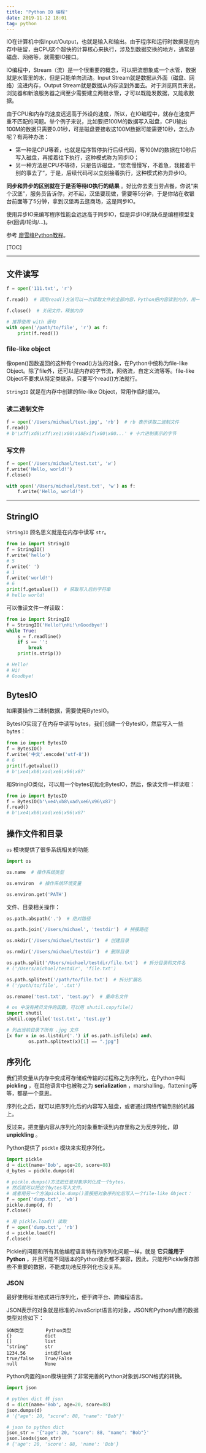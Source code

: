 ```yaml
---
title: "Python IO 编程"
date: 2019-11-12 18:01
tag: python
---
```


IO在计算机中指Input/Output，也就是输入和输出。由于程序和运行时数据是在内存中驻留，由CPU这个超快的计算核心来执行，涉及到数据交换的地方，通常是磁盘、网络等，就需要IO接口。

IO编程中，Stream（流）是一个很重要的概念，可以把流想象成一个水管，数据就是水管里的水，但是只能单向流动。Input Stream就是数据从外面（磁盘、网络）流进内存，Output Stream就是数据从内存流到外面去。对于浏览网页来说，浏览器和新浪服务器之间至少需要建立两根水管，才可以既能发数据，又能收数据。

由于CPU和内存的速度远远高于外设的速度，所以，在IO编程中，就存在速度严重不匹配的问题。举个例子来说，比如要把100M的数据写入磁盘，CPU输出100M的数据只需要0.01秒，可是磁盘要接收这100M数据可能需要10秒，怎么办呢？有两种办法：

- 第一种是CPU等着，也就是程序暂停执行后续代码，等100M的数据在10秒后写入磁盘，再接着往下执行，这种模式称为同步IO；
- 另一种方法是CPU不等待，只是告诉磁盘，“您老慢慢写，不着急，我接着干别的事去了”，于是，后续代码可以立刻接着执行，这种模式称为异步IO。

**同步和异步的区别就在于是否等待IO执行的结果** 。好比你去麦当劳点餐，你说“来个汉堡”，服务员告诉你，对不起，汉堡要现做，需要等5分钟，于是你站在收银台前面等了5分钟，拿到汉堡再去逛商场，这是同步IO。

使用异步IO来编写程序性能会远远高于同步IO，但是异步IO的缺点是编程模型复杂(回调/轮询/...)。

参考 [廖雪峰Python教程](https://www.liaoxuefeng.com/wiki/1016959663602400/1017606916795776)。

[TOC]

---

## 文件读写

```python
f = open('111.txt', 'r')

f.read()  # 调用read()方法可以一次读取文件的全部内容，Python把内容读到内存，用一个str对象表示

f.close()  # 关闭文件，释放内存

# 推荐使用 with 语句
with open('/path/to/file', 'r') as f:
    print(f.read())

```

### file-like object

像open()函数返回的这种有个read()方法的对象，在Python中统称为file-like Object。除了file外，还可以是内存的字节流，网络流，自定义流等等。file-like Object不要求从特定类继承，只要写个read()方法就行。

`StringIO` 就是在内存中创建的file-like Object，常用作临时缓冲。

### 读二进制文件

```python
f = open('/Users/michael/test.jpg', 'rb')  # rb 表示读取二进制文件
f.read()
# b'\xff\xd8\xff\xe1\x00\x18Exif\x00\x00...' # 十六进制表示的字节
```

### 写文件

```python
f = open('/Users/michael/test.txt', 'w')
f.write('Hello, world!')
f.close()

with open('/Users/michael/test.txt', 'w') as f:
    f.write('Hello, world!')
```

---

## StringIO

`StringIO` 顾名思义就是在内存中读写 `str`。

```python
from io import StringIO
f = StringIO()
f.write('hello')
# 5
f.write(' ')
# 1
f.write('world!')
# 6
print(f.getvalue())  # 获取写入后的字符串
# hello world!
```

可以像读文件一样读取：

```python
from io import StringIO
f = StringIO('Hello!\nHi!\nGoodbye!')
while True:
    s = f.readline()
    if s == '':
        break
    print(s.strip())

# Hello!
# Hi!
# Goodbye!
```

## BytesIO

如果要操作二进制数据，需要使用BytesIO。

BytesIO实现了在内存中读写bytes，我们创建一个BytesIO，然后写入一些bytes：

```python
from io import BytesIO
f = BytesIO()
f.write('中文'.encode('utf-8'))
# 6
print(f.getvalue())
# b'\xe4\xb8\xad\xe6\x96\x87'
```

和StringIO类似，可以用一个bytes初始化BytesIO，然后，像读文件一样读取：

```python
from io import BytesIO
f = BytesIO(b'\xe4\xb8\xad\xe6\x96\x87')
f.read()
# b'\xe4\xb8\xad\xe6\x96\x87'
```

## 操作文件和目录

`os` 模块提供了很多系统相关的功能

```python
import os

os.name  # 操作系统类型

os.environ  # 操作系统环境变量

os.environ.get('PATH')
```

文件、目录相关操作：

```python
os.path.abspath('.')  # 绝对路径

os.path.join('/Users/michael', 'testdir')  # 拼接路径

os.mkdir('/Users/michael/testdir')  # 创建目录

os.rmdir('/Users/michael/testdir')  # 删除目录

os.path.split('/Users/michael/testdir/file.txt')  # 拆分目录和文件名
# ('/Users/michael/testdir', 'file.txt')

os.path.splitext('/path/to/file.txt')  # 拆分扩展名
# ('/path/to/file', '.txt')

os.rename('test.txt', 'test.py')  # 重命名文件

# os 中没有拷贝文件的函数，可以用 shutil.copyfile()
import shutil
shutil.copyfile('test.txt', 'test.py')

# 列出当前目录下所有 .jpg 文件
[x for x in os.listdir('.') if os.path.isfile(x) and\
        os.path.splitext(x)[1] == ".jpg"]
```

## 序列化

我们把变量从内存中变成可存储或传输的过程称之为序列化，在Python中叫 **pickling** ，在其他语言中也被称之为 **serialization** ，marshalling，flattening等等，都是一个意思。

序列化之后，就可以把序列化后的内容写入磁盘，或者通过网络传输到别的机器上。

反过来，把变量内容从序列化的对象重新读到内存里称之为反序列化，即 **unpickling** 。

Python提供了 `pickle` 模块来实现序列化。

```python
import pickle
d = dict(name='Bob', age=20, score=88)
d_bytes = pickle.dumps(d)

# pickle.dumps()方法把任意对象序列化成一个bytes，
# 然后就可以把这个bytes写入文件。
# 或者用另一个方法pickle.dump()直接把对象序列化后写入一个file-like Object：
f = open('dump.txt', 'wb')
pickle.dump(d, f)
f.close()

# 用 pickle.load() 读取
f = open('dump.txt', 'rb')
d = pickle.load(f)
f.close()
```

Pickle的问题和所有其他编程语言特有的序列化问题一样，就是 **它只能用于Python** ，并且可能不同版本的Python彼此都不兼容，因此，只能用Pickle保存那些不重要的数据，不能成功地反序列化也没关系。

### JSON

最好使用标准格式进行序列化，便于跨平台、跨编程语言。

JSON表示的对象就是标准的JavaScript语言的对象，JSON和Python内置的数据类型对应如下：

```
SON类型        Python类型
{}            dict
[]            list
"string"      str
1234.56       int或float
true/false    True/False
null          None
```

Python内置的json模块提供了非常完善的Python对象到JSON格式的转换。

```python
import json

# python dict 转 json
d = dict(name='Bob', age=20, score=88)
json.dumps(d)
# '{"age": 20, "score": 88, "name": "Bob"}'

# json to python dict
json_str = '{"age": 20, "score": 88, "name": "Bob"}'
json.loads(json_str)
# {'age': 20, 'score': 88, 'name': 'Bob'}
```



